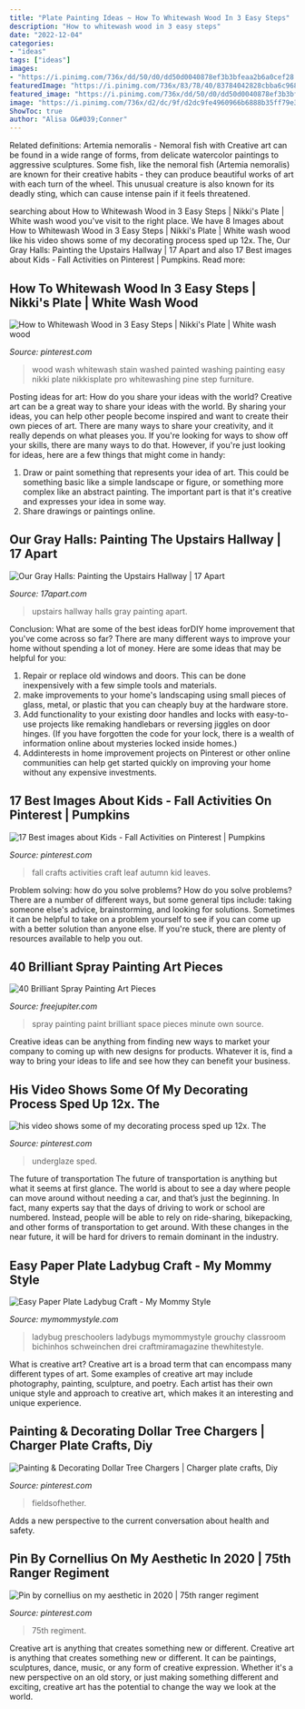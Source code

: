 ```yaml
---
title: "Plate Painting Ideas ~ How To Whitewash Wood In 3 Easy Steps"
description: "How to whitewash wood in 3 easy steps"
date: "2022-12-04"
categories:
- "ideas"
tags: ["ideas"]
images:
- "https://i.pinimg.com/736x/dd/50/d0/dd50d0040878ef3b3bfeaa2b6a0cef28.jpg"
featuredImage: "https://i.pinimg.com/736x/83/78/40/83784042828cbba6c96807edfe45fc62.jpg"
featured_image: "https://i.pinimg.com/736x/dd/50/d0/dd50d0040878ef3b3bfeaa2b6a0cef28.jpg"
image: "https://i.pinimg.com/736x/d2/dc/9f/d2dc9fe4960966b6888b35ff79e39b46.jpg"
ShowToc: true
author: "Alisa O&#039;Conner"
---
```



Related definitions: Artemia nemoralis - Nemoral fish with
Creative art can be found in a wide range of forms, from delicate watercolor paintings to aggressive sculptures. Some fish, like the nemoral fish (Artemia nemoralis) are known for their creative habits - they can produce beautiful works of art with each turn of the wheel. This unusual creature is also known for its deadly sting, which can cause intense pain if it feels threatened.

	

		
searching about How to Whitewash Wood in 3 Easy Steps | Nikki&#039;s Plate | White wash wood you've visit to the right place. We have 8 Images about How to Whitewash Wood in 3 Easy Steps | Nikki&#039;s Plate | White wash wood like his video shows some of my decorating process sped up 12x. The, Our Gray Halls: Painting the Upstairs Hallway | 17 Apart and also 17 Best images about Kids - Fall Activities on Pinterest | Pumpkins. Read more:
		
    
## How To Whitewash Wood In 3 Easy Steps | Nikki&#039;s Plate | White Wash Wood

<img loading=lazy src="https://i.pinimg.com/736x/83/78/40/83784042828cbba6c96807edfe45fc62.jpg" onerror="this.onerror=null;this.src='https://tse3.mm.bing.net/th?id=OIP.IVkx4nU0US7gT34XY3lorwHaLG&amp;pid=15.1';" alt="How to Whitewash Wood in 3 Easy Steps | Nikki&#039;s Plate | White wash wood">

_Source: pinterest.com_

>wood wash whitewash stain washed painted washing painting easy nikki plate nikkisplate pro whitewashing pine step furniture. 

	

Posting ideas for art: How do you share your ideas with the world?
Creative art can be a great way to share your ideas with the world. By sharing your ideas, you can help other people become inspired and want to create their own pieces of art. There are many ways to share your creativity, and it really depends on what pleases you. If you're looking for ways to show off your skills, there are many ways to do that. However, if you're just looking for ideas, here are a few things that might come in handy: 
1) Draw or paint something that represents your idea of art. This could be something basic like a simple landscape or figure, or something more complex like an abstract painting. The important part is that it's creative and expresses your idea in some way. 
2) Share drawings or paintings online.

    
## Our Gray Halls: Painting The Upstairs Hallway | 17 Apart

<img loading=lazy src="https://3.bp.blogspot.com/-_5JTMGdKQJI/UsyZ_IYfGdI/AAAAAAAALPA/eWt6FBtOVC8/s1600/17+Apart+Home+Hallways.jpg" onerror="this.onerror=null;this.src='https://tse2.mm.bing.net/th?id=OIP.n3xDi3B08z2jaNqRRWW5bwHaLH&amp;pid=15.1';" alt="Our Gray Halls: Painting the Upstairs Hallway | 17 Apart">

_Source: 17apart.com_

>upstairs hallway halls gray painting apart. 

	

Conclusion: What are some of the best ideas forDIY home improvement that you've come across so far?
There are many different ways to improve your home without spending a lot of money. Here are some ideas that may be helpful for you: 
1. Repair or replace old windows and doors. This can be done inexpensively with a few simple tools and materials. 
2. make improvements to your home's landscaping using small pieces of glass, metal, or plastic that you can cheaply buy at the hardware store. 
3. Add functionality to your existing door handles and locks with easy-to-use projects like remaking handlebars or reversing jiggles on door hinges. (If you have forgotten the code for your lock, there is a wealth of information online about mysteries locked inside homes.) 
4. Addinterests in home improvement projects on Pinterest or other online communities can help get started quickly on improving your home without any expensive investments.

    
## 17 Best Images About Kids - Fall Activities On Pinterest | Pumpkins

<img loading=lazy src="https://s-media-cache-ak0.pinimg.com/736x/9a/3d/05/9a3d05055571bec598b0f2e9c357e98c--fall-kid-crafts-thanksgiving-kids-crafts.jpg" onerror="this.onerror=null;this.src='https://tse4.mm.bing.net/th?id=OIP.TNyMVAZnz7XrHqWsM-0jYwHaLG&amp;pid=15.1';" alt="17 Best images about Kids - Fall Activities on Pinterest | Pumpkins">

_Source: pinterest.com_

>fall crafts activities craft leaf autumn kid leaves. 

	

Problem solving: how do you solve problems?
How do you solve problems? There are a number of different ways, but some general tips include: taking someone else's advice, brainstorming, and looking for solutions. Sometimes it can be helpful to take on a problem yourself to see if you can come up with a better solution than anyone else. If you're stuck, there are plenty of resources available to help you out.

    
## 40 Brilliant Spray Painting Art Pieces

<img loading=lazy src="http://www.freejupiter.com/wp-content/uploads/2017/12/Brilliant-Spray-Painting-Art-Pieces5.jpg" onerror="this.onerror=null;this.src='https://tse3.mm.bing.net/th?id=OIP.W_JaQ3id-MXY9rAPh6mlQQHaJO&amp;pid=15.1';" alt="40 Brilliant Spray Painting Art Pieces">

_Source: freejupiter.com_

>spray painting paint brilliant space pieces minute own source. 

	

Creative ideas can be anything from finding new ways to market your company to coming up with new designs for products. Whatever it is, find a way to bring your ideas to life and see how they can benefit your business.

    
## His Video Shows Some Of My Decorating Process Sped Up 12x. The

<img loading=lazy src="https://i.pinimg.com/736x/d2/dc/9f/d2dc9fe4960966b6888b35ff79e39b46.jpg" onerror="this.onerror=null;this.src='https://tse2.mm.bing.net/th?id=OIP.BS-Rbc-xBFDEKbLuw0HV9AHaHa&amp;pid=15.1';" alt="his video shows some of my decorating process sped up 12x. The">

_Source: pinterest.com_

>underglaze sped. 

	

The future of transportation
The future of transportation is anything but what it seems at first glance. The world is about to see a day where people can move around without needing a car, and that’s just the beginning. In fact, many experts say that the days of driving to work or school are numbered. Instead, people will be able to rely on ride-sharing, bikepacking, and other forms of transportation to get around. With these changes in the near future, it will be hard for drivers to remain dominant in the industry.

    
## Easy Paper Plate Ladybug Craft - My Mommy Style

<img loading=lazy src="https://www.mymommystyle.com/wp-content/uploads/2016/04/08-16441-post/easy-paper-plate-ladybug-craft.jpeg" onerror="this.onerror=null;this.src='https://tse3.mm.bing.net/th?id=OIP.H3Tb1z8-SkA4uuxZ6qB1eQHaKg&amp;pid=15.1';" alt="Easy Paper Plate Ladybug Craft - My Mommy Style">

_Source: mymommystyle.com_

>ladybug preschoolers ladybugs mymommystyle grouchy classroom bichinhos schweinchen drei craftmiramagazine thewhitestyle. 

	

What is creative art?
Creative art is a broad term that can encompass many different types of art. Some examples of creative art may include photography, painting, sculpture, and poetry. Each artist has their own unique style and approach to creative art, which makes it an interesting and unique experience.

    
## Painting &amp; Decorating Dollar Tree Chargers | Charger Plate Crafts, Diy

<img loading=lazy src="https://i.pinimg.com/736x/dd/50/d0/dd50d0040878ef3b3bfeaa2b6a0cef28.jpg" onerror="this.onerror=null;this.src='https://tse4.mm.bing.net/th?id=OIP.uZ2t5s35aUnE7OwBY8nNvwHaIK&amp;pid=15.1';" alt="Painting &amp; Decorating Dollar Tree Chargers | Charger plate crafts, Diy">

_Source: pinterest.com_

>fieldsofhether. 

	

Adds a new perspective to the current conversation about health and safety.

    
## Pin By Cornellius On My Aesthetic In 2020 | 75th Ranger Regiment

<img loading=lazy src="https://i.pinimg.com/736x/16/9a/6b/169a6b599407afec507007363fff6d87.jpg" onerror="this.onerror=null;this.src='https://tse4.mm.bing.net/th?id=OIP.j5B4YTAnriwf4tsd9RJABQHaEp&amp;pid=15.1';" alt="Pin by cornellius on my aesthetic in 2020 | 75th ranger regiment">

_Source: pinterest.com_

>75th regiment. 

	

Creative art is anything that creates something new or different.
Creative art is anything that creates something new or different. It can be paintings, sculptures, dance, music, or any form of creative expression. Whether it's a new perspective on an old story, or just making something different and exciting, creative art has the potential to change the way we look at the world.

